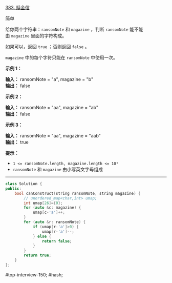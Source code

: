 [383. 赎金信](https://leetcode.cn/problems/ransom-note/)

简单

给你两个字符串：`ransomNote` 和 `magazine` ，判断 `ransomNote` 能不能由 `magazine` 里面的字符构成。

如果可以，返回 `true` ；否则返回 `false` 。

`magazine` 中的每个字符只能在 `ransomNote` 中使用一次。

**示例 1：**

**输入：** ransomNote = "a", magazine = "b"  
**输出：** false  

**示例 2：**

**输入：** ransomNote = "aa", magazine = "ab"  
**输出：** false  

**示例 3：**

**输入：** ransomNote = "aa", magazine = "aab"  
**输出：** true  

**提示：**

- `1 <= ransomNote.length, magazine.length <= 10⁵`
- `ransomNote` 和 `magazine` 由小写英文字母组成
---- ----
```cpp
class Solution {
public:
    bool canConstruct(string ransomNote, string magazine) {
        // unordered_map<char,int> umap;
        int umap[26]={0};
        for (auto &c: magazine) {
            umap[c-'a']++;
        }
        for (auto &r: ransomNote) {
            if (umap[r-'a']>0) {
                umap[r-'a']--;
            } else {
                return false;
            }
        }
        return true;
    }
};
```
#top-interview-150; #hash;  